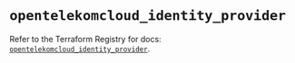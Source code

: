 # `opentelekomcloud_identity_provider`

Refer to the Terraform Registry for docs: [`opentelekomcloud_identity_provider`](https://registry.terraform.io/providers/opentelekomcloud/opentelekomcloud/1.36.18/docs/resources/identity_provider).
